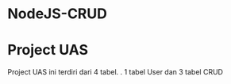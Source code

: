 # NodeJS-CRUD
Project UAS
=============
Project UAS ini terdiri dari 4 tabel.
.
1 tabel User dan 3 tabel CRUD
